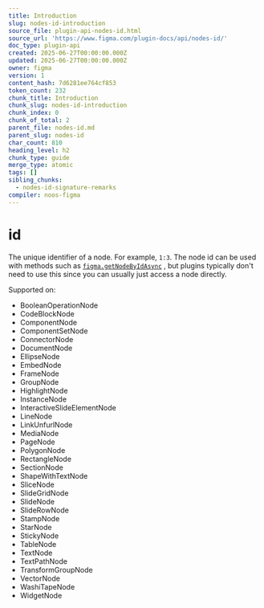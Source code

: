 ```yaml
---
title: Introduction
slug: nodes-id-introduction
source_file: plugin-api-nodes-id.html
source_url: 'https://www.figma.com/plugin-docs/api/nodes-id/'
doc_type: plugin-api
created: 2025-06-27T00:00:00.000Z
updated: 2025-06-27T00:00:00.000Z
owner: figma
version: 1
content_hash: 7d6281ee764cf853
token_count: 232
chunk_title: Introduction
chunk_slug: nodes-id-introduction
chunk_index: 0
chunk_of_total: 2
parent_file: nodes-id.md
parent_slug: nodes-id
char_count: 810
heading_level: h2
chunk_type: guide
merge_type: atomic
tags: []
sibling_chunks:
  - nodes-id-signature-remarks
compiler: noos-figma
---
```


# id

The unique identifier of a node. For example, `1:3`. The node id can be used with methods such as [`figma.getNodeByIdAsync`](/plugin-docs/api/figma/#getnodebyidasync)
, but plugins typically don't need to use this since you can usually just access a node directly.

 Supported on:

- BooleanOperationNode
- CodeBlockNode
- ComponentNode
- ComponentSetNode
- ConnectorNode
- DocumentNode
- EllipseNode
- EmbedNode
- FrameNode
- GroupNode
- HighlightNode
- InstanceNode
- InteractiveSlideElementNode
- LineNode
- LinkUnfurlNode
- MediaNode
- PageNode
- PolygonNode
- RectangleNode
- SectionNode
- ShapeWithTextNode
- SliceNode
- SlideGridNode
- SlideNode
- SlideRowNode
- StampNode
- StarNode
- StickyNode
- TableNode
- TextNode
- TextPathNode
- TransformGroupNode
- VectorNode
- WashiTapeNode
- WidgetNode
